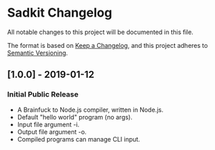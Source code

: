 # Sadkit Changelog
All notable changes to this project will be documented in this file.

The format is based on [Keep a Changelog](https://keepachangelog.com/en/1.0.0/),
and this project adheres to [Semantic Versioning](https://semver.org/spec/v2.0.0.html).

## [1.0.0] - 2019-01-12
### Initial Public Release
- A Brainfuck to Node.js compiler, written in Node.js.
- Default "hello world" program (no args).
- Input file argument -i.
- Output file argument -o.
- Compiled programs can manage CLI input.
